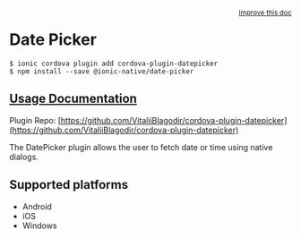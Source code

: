 <a style="float:right;font-size:12px;" href="http://github.com/ionic-team/ionic-native/edit/master/src/@ionic-native/plugins/date-picker/index.ts#L118">
  Improve this doc
</a>

# Date Picker

```
$ ionic cordova plugin add cordova-plugin-datepicker
$ npm install --save @ionic-native/date-picker
```

## [Usage Documentation](https://ionicframework.com/docs/native/date-picker/)

Plugin Repo: [https://github.com/VitaliiBlagodir/cordova-plugin-datepicker](https://github.com/VitaliiBlagodir/cordova-plugin-datepicker)

The DatePicker plugin allows the user to fetch date or time using native dialogs.

## Supported platforms
- Android
- iOS
- Windows



